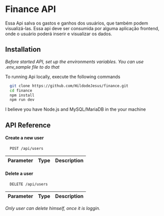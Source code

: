 # Finance API

Essa Api salva os gastos e ganhos dos usuários, que também podem visualizá-las.
Essa api deve ser consumida por alguma aplicação frontend, onde o usuário poderá
inserir e visualizar os dados.

## Installation

_Before started API, set up the environments variables. You can use .env_sample
file to do that_

To running Api locally, execute the following commands

```bash
  git clone https://github.com/HildodeJesus/finance.git
  cd finance
  npm install
  npm run dev
```

I believe you have Node.js and MySQL/MariaDB in the your machine

## API Reference

#### Create a new user

```http
  POST /api/users
```

| Parameter | Type | Description |
| :-------- | :--- | :---------- |

#### Delete a user

```http
  DELETE /api/users
```

| Parameter | Type | Description |
| :-------- | :--- | :---------- |

_Only user can delete himself, once it is loggin._
